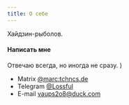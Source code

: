 ```yaml
---
title: О себе
---
```


Хайдзин-рыболов.

#### Написать мне

Отвечаю всегда, но иногда не сразу. )

- Matrix [@marc:tchncs.de](https://matrix.to/#/@marc:tchncs.de)
- Telegram [@Lossful](https://t.me/lossful)
- E-mail <a href='mailto:vaups2o8@duck.com'>vaups2o8@duck.com</a>